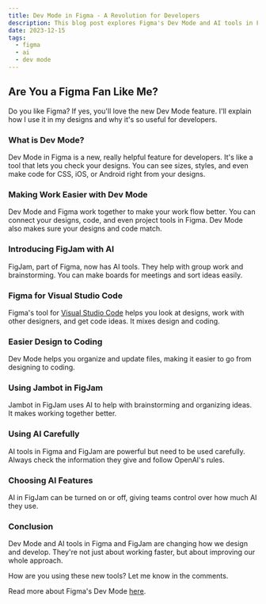 ```yaml
---
title: Dev Mode in Figma - A Revolution for Developers
description: This blog post explores Figma's Dev Mode and AI tools in FigJam, highlighting their impact on design and development. It offers insights into streamlining workflows, enhancing collaboration, and adapting to technological advancements in design systems.
date: 2023-12-15
tags:
  - figma
  - ai
  - dev mode
---
```


## Are You a Figma Fan Like Me?

Do you like Figma? If yes, you'll love the new Dev Mode feature. I'll explain how I use it in my designs and why it's so useful for developers.

### What is Dev Mode?

Dev Mode in Figma is a new, really helpful feature for developers. It's like a tool that lets you check your designs. You can see sizes, styles, and even make code for CSS, iOS, or Android right from your designs.

### Making Work Easier with Dev Mode

Dev Mode and Figma work together to make your work flow better. You can connect your designs, code, and even project tools in Figma. Dev Mode also makes sure your designs and code match.

### Introducing FigJam with AI

FigJam, part of Figma, now has AI tools. They help with group work and brainstorming. You can make boards for meetings and sort ideas easily.

### Figma for Visual Studio Code

Figma's tool for [Visual Studio Code](https://marketplace.visualstudio.com/items?itemName=figma.figma-vscode-extension) helps you look at designs, work with other designers, and get code ideas. It mixes design and coding.

### Easier Design to Coding

Dev Mode helps you organize and update files, making it easier to go from designing to coding.

### Using Jambot in FigJam

Jambot in FigJam uses AI to help with brainstorming and organizing ideas. It makes working together better.

### Using AI Carefully

AI tools in Figma and FigJam are powerful but need to be used carefully. Always check the information they give and follow OpenAI's rules.

### Choosing AI Features

AI in FigJam can be turned on or off, giving teams control over how much AI they use.

### Conclusion

Dev Mode and AI tools in Figma and FigJam are changing how we design and develop. They're not just about working faster, but about improving our whole approach.

How are you using these new tools? Let me know in the comments.

Read more about Figma's Dev Mode [here](https://www.figma.com/de/dev-mode/).
